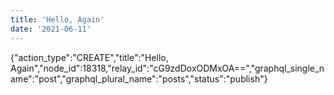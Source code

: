 ```yaml
---
title: 'Hello, Again'
date: '2021-06-11'
---
```


{"action_type":"CREATE","title":"Hello, Again","node_id":18318,"relay_id":"cG9zdDoxODMxOA==","graphql_single_name":"post","graphql_plural_name":"posts","status":"publish"}
